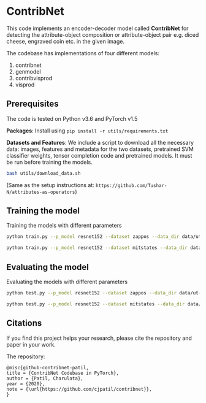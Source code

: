 # ContribNet
This code implements an encoder-decoder model called **ContribNet** for detecting the attribute-object composition or attribute-object pair e.g. diced cheese, engraved coin etc. in  the given image.

<!---![contribnet](https://user-images.githubusercontent.com/63097128/97393718-2d479c80-1909-11eb-8b25-a40ec919d6ee.png) --->

The codebase has implementations of four different models:
1. contribnet
2. genmodel
3. contribvisprod
4. visprod 


## Prerequisites
The code is tested on Python v3.6 and PyTorch v1.5

**Packages**: Install using `pip install -r utils/requirements.txt`

**Datasets and Features**: We include a script to download all the necessary data: images, features and metadata for the two datasets, pretrained SVM classifier weights, tensor completion code and pretrained models. It must be run before training the models.
```bash
bash utils/download_data.sh
```
(Same as the setup instructions at: `https://github.com/Tushar-N/attributes-as-operators`)

## Training the model

Training the models with different parameters
```bash
python train.py --p_model resnet152 --dataset zappos --data_dir data/ut-zap50k --batch_size 128 --lr 1e-4 --max_epochs 600 --glove_init --model genmodel --dropout=0.3 --cv_dir cv/zappos/genmodel
```

```bash
python train.py --p_model resnet152 --dataset mitstates --data_dir data/mit-states --batch_size 128 --lr 1e-4 --max_epochs 600 --glove_init --model contribnet --dropout=0.3 --cv_dir cv/mitstates/contribnet
```

## Evaluating the model
Evaluating the models with different parameters

```bash
python test.py --p_model resnet152 --dataset zappos --data_dir data/ut-zap50k --batch_size 512 --glove_init --model genmodel --dropout=0.3 --load cv/zappos/genmodel/resnet152_ckpt_E_600_At_0.628_O_0.747_Cl_0.462_Op_0.204.t7
```

```bash
python test.py --p_model resnet152 --dataset mitstates --data_dir data/mit-states --batch_size 512 --glove_init --model contribnet --dropout=0.3 --load cv/mitstates/contribnet/resnet152_ckpt_E_600_At_0.188_O_0.227_Cl_0.120_Op_0.114.t7
```

## Citations

If you find this project helps your research, please cite the repository and paper in your work.

The repository:
```
@misc{github-contribnet-patil,
title = {ContribNet Codebase in PyTorch},
author = {Patil, Charulata},
year = {2020},
note = {\url{https://github.com/cjpatil/contribnet}},
}
```

